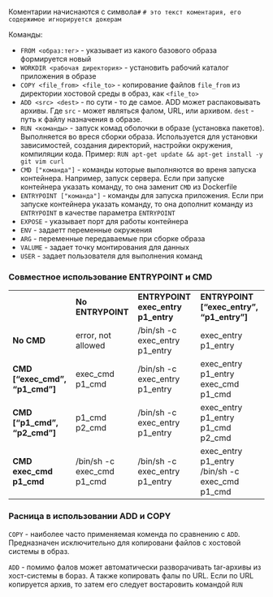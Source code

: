 Коментарии начиснаются с символа`#`
`# это текст коментария, его содержимое игнорируется докерам`

Команды:
- `FROM <образ:тег>` - указывает из какого базового образа формируется новый
- `WORKDIR <рабочая директория>` - установить рабочий каталог приложения в образе
- `COPY <file_from> <file_to>` - копирование файлов `file_from` из директории хостовой среды в образ, как `<file_to>`
- `ADD <src> <dest>` - по сути - то де самое. ADD может распаковывать архивы.
		Где `src` - может являться фалом, URL, или архивом. 
		`dest` - путь к файлу назначения в образе.
- `RUN <команды>`  - запуск комад оболочки в образе (установка пакетов). Выполняется во вреся сборки образа. Используется для установки зависимостей, создания директорий, настройки окружения, компиляции кода. Пример: 
		 `RUN apt-get update && apt-get install -y git vim curl`
- `CMD ["команда"]` - команды которые выполняются во вреня запуска контейнера. Например, запуск сервера. Если при запуске контейнера указать команду, то она заменит `CMD` из Dockerfile
- `ENTRYPOINT ["команда"]` - команды для запуска приложения. Если при запуске контейнера указать команду, то она дополнит команду из `ENTRYPOINT` в качестве параметра `ENTRYPOINT`
- `EXPOSE` - указывает порт для работы контейнера
- `ENV` - задаетт переменные окружения
- `ARG` - переменные передаваемые при сборке образа
- `VALUME` - задает точку монтирования для данных
- `USER` - задает пользователя для выполнения команд





### Совместное использование ENTRYPOINT и CMD
|                                |                            |                                    |                                                |
| ------------------------------ | -------------------------- | ---------------------------------- | ---------------------------------------------- |
|                                | **No ENTRYPOINT**          | **ENTRYPOINT exec_entry p1_entry** | **ENTRYPOINT [“exec_entry”, “p1_entry”]**      |
| **No CMD**                     | error, not allowed         | /bin/sh -c exec_entry p1_entry     | exec_entry p1_entry                            |
| **CMD [“exec_cmd”, “p1_cmd”]** | exec_cmd p1_cmd            | /bin/sh -c exec_entry p1_entry     | exec_entry p1_entry exec_cmd p1_cmd            |
| **CMD [“p1_cmd”, “p2_cmd”]**   | p1_cmd p2_cmd              | /bin/sh -c exec_entry p1_entry     | exec_entry p1_entry p1_cmd p2_cmd              |
| **CMD exec_cmd p1_cmd**        | /bin/sh -c exec_cmd p1_cmd | /bin/sh -c exec_entry p1_entry     | exec_entry p1_entry /bin/sh -c exec_cmd p1_cmd |

### Расница в использовании ADD и COPY

`COPY` - наиболее часто применяемая коменда по сравнению с `ADD`. Предназначен исключительно для копировани файлов с хостовой системы в образ.

`ADD` - помимо фалов может автоматически разворачивать tar-архивы из хост-системы в бораз. А также копировать фалы по URL. Если по URL копируется архив, то затем его следует востаровить командой `RUN`